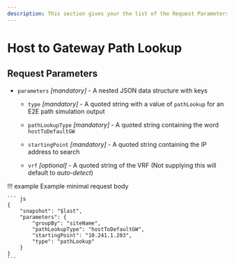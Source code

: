 ```yaml
---
description: This section gives your the list of the Request Parameters for the Host to Gateway Path Lookup with an example.
---
```


# Host to Gateway Path Lookup

## Request Parameters

- `parameters` *\[mandatory\]* - A nested JSON data structure with keys

  - `type` *\[mandatory\]* - A quoted string with a value of `pathLookup` for an E2E path simulation output

  - `pathLookupType` *\[mandatory\]* - A quoted string containing the word `hostToDefaultGW`

  - `startingPoint` *\[mandatory\]* - A quoted string containing the IP address to search

  - `vrf` *\[optional\]* - A quoted string of the VRF (Not supplying this will default to _auto-detect_)

!!! example Example minimal request body

    ``` js
    {
        "snapshot": "$last",
        "parameters": {
        	"groupBy": "siteName",
        	"pathLookupType": "hostToDefaultGW",
        	"startingPoint": "10.241.1.203",
        	"type": "pathLookup"
        }
    }
    ```
